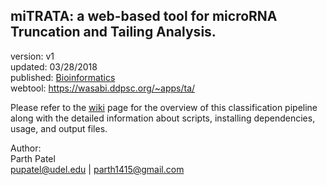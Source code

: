 miTRATA: a web-based tool for microRNA Truncation and Tailing Analysis.
---

version: v1  
updated: 03/28/2018  
published: [Bioinformatics](https://academic.oup.com/bioinformatics/article/32/3/450/1743711)    
webtool:  https://wasabi.ddpsc.org/~apps/ta/

Please refer to the [wiki](https://github.com/pupatel/phasiRNAClassifier/wiki) page for the overview of this classification pipeline along with the detailed information about scripts, installing dependencies, usage, and output files.

Author:  
Parth Patel  
pupatel@udel.edu | parth1415@gmail.com
